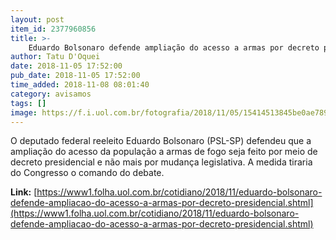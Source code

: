 ```yaml
---
layout: post
item_id: 2377960856
title: >-
    Eduardo Bolsonaro defende ampliação do acesso a armas por decreto presidencial
author: Tatu D'Oquei
date: 2018-11-05 17:52:00
pub_date: 2018-11-05 17:52:00
time_added: 2018-11-08 08:01:40
category: avisamos
tags: []
image: https://f.i.uol.com.br/fotografia/2018/11/05/15414513845be0ae789d858_1541451384_3x2_xl.jpg
---
```


O deputado federal reeleito Eduardo Bolsonaro (PSL-SP) defendeu que a ampliação do acesso da população a armas de fogo seja feito por meio de decreto presidencial e não mais por mudança legislativa. A medida tiraria do Congresso o comando do debate.

**Link:** [https://www1.folha.uol.com.br/cotidiano/2018/11/eduardo-bolsonaro-defende-ampliacao-do-acesso-a-armas-por-decreto-presidencial.shtml](https://www1.folha.uol.com.br/cotidiano/2018/11/eduardo-bolsonaro-defende-ampliacao-do-acesso-a-armas-por-decreto-presidencial.shtml)

